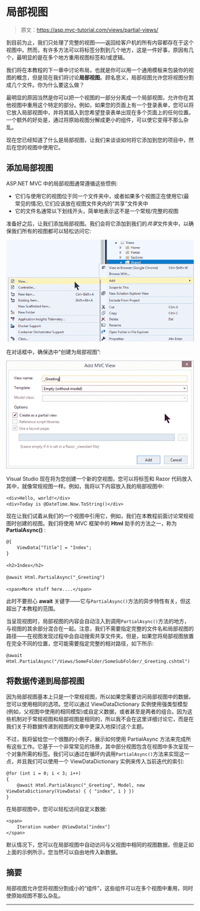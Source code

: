 # 局部视图

> 原文：<https://asp.mvc-tutorial.com/views/partial-views/>

到目前为止，我们只处理了完整的视图——返回给客户机的所有内容都存在于这个视图中。然而，有许多方法可以将标签分割到几个地方，这是一件好事，原因有几个，最明显的是在多个地方重用视图标签和/或逻辑。

我们将在本教程的下一章中讨论布局，也就是你可以用一个通用模板来包装你的视图的概念，但是现在我们将讨论**局部视图**。顾名思义，局部视图允许您将视图分割成几个文件。你为什么要这么做？

最明显的原因当然是你可以把一个视图的一部分分离成一个局部视图，允许你在其他视图中重用这个特定的部分。例如，如果您的页面上有一个登录表单，您可以将它放入局部视图中，并将其插入到您希望登录表单出现在多个页面上的任何位置。一个额外的好处是，通过将原始视图分解成更小的组件，可以使它变得不那么杂乱。

现在您已经知道了什么是局部视图，让我们来谈谈如何将它添加到您的项目中，然后在您的视图中使用它。

## 添加局部视图

ASP.NET MVC 中的局部视图通常遵循这些惯例:

<input type="hidden" name="IL_IN_ARTICLE">

*   它们与使用它的视图位于同一个文件夹中，或者如果多个视图正在使用它(最常见的情况),它们应该放在视图文件夹内的“共享”文件夹中
*   它的文件名通常以下划线开头，简单地表示这不是一个常规/完整的视图

准备好之后，让我们添加局部视图。我们会将它添加到我们的*共享*文件夹中，以确保我们所有的视图都可以轻松访问它:

![](img/45045a633d3e340c61554d08641e6109.png "Add Partial View - Menu")

在对话框中，确保选中“创建为局部视图”:

![](img/38df9d026fda0aaefac8633d15b60c13.png "Add Partial View - Dialog")

Visual Studio 现在将为您创建一个新的空视图，您可以将标签和 Razor 代码放入其中，就像常规视图一样。例如，我将以下内容放入我的局部视图中:

```
<div>Hello, world!</div>
<div>Today is @DateTime.Now.ToString()</div>
```

现在让我们试着从我们的一个视图中引用它，例如，我们在本教程前面讨论常规视图时创建的视图。我们将使用 MVC 框架中的 **Html** 助手的方法之一，称为 **PartialAsync()** :

```
@{
    ViewData["Title"] = "Index";
}

<h2>Index</h2>

@await Html.PartialAsync("_Greeting")

<span>More stuff here....</span>
```

此时不要担心 **await** 关键字——它与`PartialAsync()`方法的异步特性有关，但这超出了本教程的范围。

当呈现视图时，局部视图的内容会自动注入到调用`PartialAsync()`方法的地方，与视图的其余部分混合在一起。注意，我们不需要指定完整的文件名和局部视图的路径——在视图发现过程中会自动搜索共享文件夹。但是，如果您将局部视图放置在完全不同的位置，您可能需要指定完整的相对路径，如下所示:

```
@await Html.PartialAsync("/Views/SomeFolder/SomeSubFolder/_Greeting.cshtml")
```

## 将数据传递到局部视图

因为局部视图基本上只是一个常规视图，所以如果您需要访问局部视图中的数据，您可以使用相同的选项。您可以通过 ViewDataDictionary 实例使用强类型模型(例如，父视图中使用的相同模型)或自定义数据，或者甚至是两者的组合。因为这些机制对于常规视图和局部视图是相同的，所以我不会在这里详细讨论它，而是在我们关于将数据传递到视图的文章中更深入地探讨这个主题。

不过，我将留给您一个很酷的小例子，展示如何使用 PartialAsync 方法来完成所有这些工作。它基于一个非常常见的场景，其中部分视图包含在视图中多次呈现一个对象所需的标签。我们可以通过在循环内调用`PartialAsync()`方法来实现这一点，并且我们可以使用一个 ViewDataDictionary 实例来传入当前迭代的索引:

```
@for (int i = 0; i < 3; i++)
{
    @await Html.PartialAsync("_Greeting", Model, new ViewDataDictionary(ViewData) { { "index", i } })
}
```

在局部视图中，您可以轻松访问自定义数据:

```
<span>
    Iteration number @ViewData["index"]
</span>
```

默认情况下，您可以在局部视图中自动访问与父视图中相同的视图数据，但是正如上面的示例所示，您当然可以自由地传入新数据。

## 摘要

局部视图允许您将视图分割成小的“组件”，这些组件可以在多个视图中重用，同时使原始视图不那么杂乱。

* * *